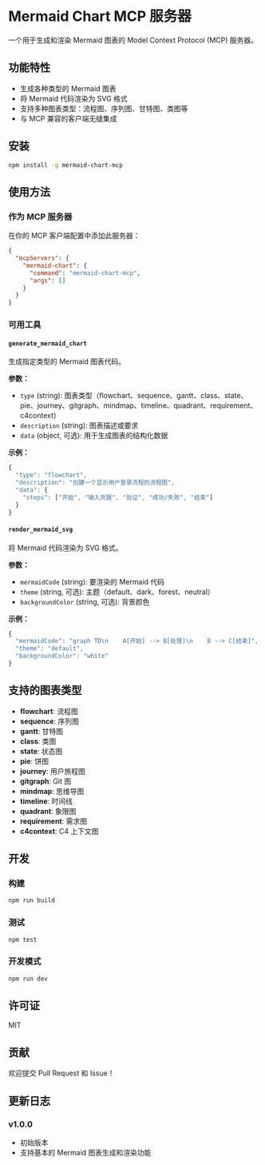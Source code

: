 # Mermaid Chart MCP 服务器

一个用于生成和渲染 Mermaid 图表的 Model Context Protocol (MCP) 服务器。

## 功能特性

- 生成各种类型的 Mermaid 图表
- 将 Mermaid 代码渲染为 SVG 格式
- 支持多种图表类型：流程图、序列图、甘特图、类图等
- 与 MCP 兼容的客户端无缝集成

## 安装

```bash
npm install -g mermaid-chart-mcp
```

## 使用方法

### 作为 MCP 服务器

在你的 MCP 客户端配置中添加此服务器：

```json
{
  "mcpServers": {
    "mermaid-chart": {
      "command": "mermaid-chart-mcp",
      "args": []
    }
  }
}
```

### 可用工具

#### `generate_mermaid_chart`

生成指定类型的 Mermaid 图表代码。

**参数：**
- `type` (string): 图表类型（flowchart、sequence、gantt、class、state、pie、journey、gitgraph、mindmap、timeline、quadrant、requirement、c4context）
- `description` (string): 图表描述或要求
- `data` (object, 可选): 用于生成图表的结构化数据

**示例：**
```javascript
{
  "type": "flowchart",
  "description": "创建一个显示用户登录流程的流程图",
  "data": {
    "steps": ["开始", "输入凭据", "验证", "成功/失败", "结束"]
  }
}
```

#### `render_mermaid_svg`

将 Mermaid 代码渲染为 SVG 格式。

**参数：**
- `mermaidCode` (string): 要渲染的 Mermaid 代码
- `theme` (string, 可选): 主题（default、dark、forest、neutral）
- `backgroundColor` (string, 可选): 背景颜色

**示例：**
```javascript
{
  "mermaidCode": "graph TD\n    A[开始] --> B[处理]\n    B --> C[结束]",
  "theme": "default",
  "backgroundColor": "white"
}
```

## 支持的图表类型

- **flowchart**: 流程图
- **sequence**: 序列图
- **gantt**: 甘特图
- **class**: 类图
- **state**: 状态图
- **pie**: 饼图
- **journey**: 用户旅程图
- **gitgraph**: Git 图
- **mindmap**: 思维导图
- **timeline**: 时间线
- **quadrant**: 象限图
- **requirement**: 需求图
- **c4context**: C4 上下文图

## 开发

### 构建

```bash
npm run build
```

### 测试

```bash
npm test
```

### 开发模式

```bash
npm run dev
```

## 许可证

MIT

## 贡献

欢迎提交 Pull Request 和 Issue！

## 更新日志

### v1.0.0
- 初始版本
- 支持基本的 Mermaid 图表生成和渲染功能